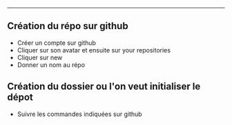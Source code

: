 <!-- mettre en gras
**texte**

mettre en italique
_texte_

# titre 1
## titre 2
### titre 3
#### titre 4

- faire une liste
1. faire une liste ordonnée
-->

---

## Création du répo sur github

- Créer un compte sur github
- Cliquer sur son avatar et ensuite sur your repositories
- Cliquer sur new
- Donner un nom au répo

## Création du dossier ou l'on veut initialiser le dépot

- Suivre les commandes indiquées sur github
